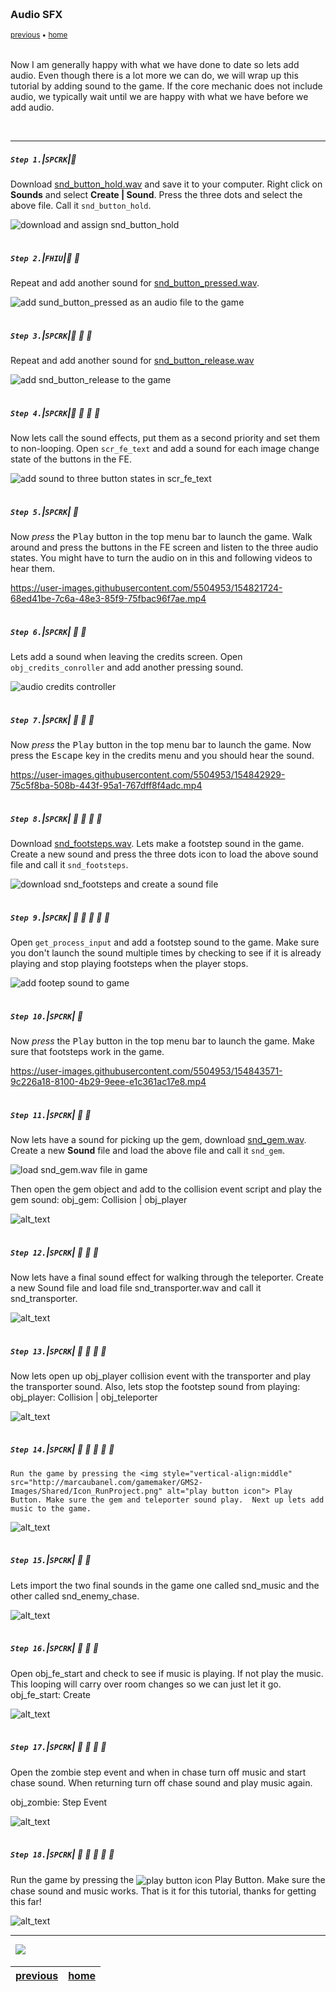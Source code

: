 <img src="https://via.placeholder.com/1000x4/45D7CA/45D7CA" alt="drawing" height="4px"/>

### Audio SFX

<sub>[previous](../front-end/README.md#user-content-front-end) • [home](../README.md#user-content-gms2-ue4-space-rocks) </sub>

<img src="https://via.placeholder.com/1000x4/45D7CA/45D7CA" alt="drawing" height="4px"/>

Now I am generally happy with what we have done to date so lets add audio.  Even though there is a lot more we can do, we will wrap up this tutorial by adding sound to the game. If the core mechanic does not include audio, we typically wait until we are happy with what we have before we add audio. 

<br>

---


##### `Step 1.`\|`SPCRK`|:small_blue_diamond:

Download [snd_button_hold.wav](images/snd_button_hold.wav) and save it to your computer. Right click on **Sounds** and select **Create | Sound**.  Press the three dots and select the above file. Call it `snd_button_hold`.

![download and assign snd_button_hold](images/sndButtonHold.png)

<img src="https://via.placeholder.com/500x2/45D7CA/45D7CA" alt="drawing" height="2px" alt = ""/>

##### `Step 2.`\|`FHIU`|:small_blue_diamond: :small_blue_diamond: 

Repeat and add another sound for [snd_button_pressed.wav](images/snd_button_pressed.wav).

![add sund_button_pressed as an audio file to the game](images/sndButtonPressed.png)

<img src="https://via.placeholder.com/500x2/45D7CA/45D7CA" alt="drawing" height="2px" alt = ""/>

##### `Step 3.`\|`SPCRK`|:small_blue_diamond: :small_blue_diamond: :small_blue_diamond:

Repeat and add another sound for [snd_button_release.wav](images/snd_button_release.wav)

![add snd_button_release to the game](images/sndButtonRelease.png)

<img src="https://via.placeholder.com/500x2/45D7CA/45D7CA" alt="drawing" height="2px" alt = ""/>

##### `Step 4.`\|`SPCRK`|:small_blue_diamond: :small_blue_diamond: :small_blue_diamond: :small_blue_diamond:

Now lets call the sound effects, put them as a second priority and set them to non-looping.  Open `scr_fe_text` and add a sound for each image change state of the buttons in the FE.


![add sound to three button states in scr_fe_text](images/buttonSnd.png)

<img src="https://via.placeholder.com/500x2/45D7CA/45D7CA" alt="drawing" height="2px" alt = ""/>

##### `Step 5.`\|`SPCRK`| :small_orange_diamond:

Now *press* the <kbd>Play</kbd> button in the top menu bar to launch the game. Walk around and press the buttons in the FE screen and listen to the three audio states. You might have to turn the audio on in this and following videos to hear them.

https://user-images.githubusercontent.com/5504953/154821724-68ed41be-7c6a-48e3-85f9-75fbac96f7ae.mp4

<img src="https://via.placeholder.com/500x2/45D7CA/45D7CA" alt="drawing" height="2px" alt = ""/>

##### `Step 6.`\|`SPCRK`| :small_orange_diamond: :small_blue_diamond:

Lets add a sound when leaving the credits screen.  Open `obj_credits_conroller` and add another pressing sound.

![audio credits controller](images/audioCreditsController.png)

<img src="https://via.placeholder.com/500x2/45D7CA/45D7CA" alt="drawing" height="2px" alt = ""/>

##### `Step 7.`\|`SPCRK`| :small_orange_diamond: :small_blue_diamond: :small_blue_diamond:

Now *press* the <kbd>Play</kbd> button in the top menu bar to launch the game. Now press the <kbd>Escape</kbd> key in the credits menu and you should hear the sound.

https://user-images.githubusercontent.com/5504953/154842929-75c5f8ba-508b-443f-95a1-767dff8f4adc.mp4

<img src="https://via.placeholder.com/500x2/45D7CA/45D7CA" alt="drawing" height="2px" alt = ""/>

##### `Step 8.`\|`SPCRK`| :small_orange_diamond: :small_blue_diamond: :small_blue_diamond: :small_blue_diamond:

Download [snd_footsteps.wav](images/snd_footsteps.wav). Lets make a footstep sound in the game. Create a new sound and press the three dots icon to load the above sound file and call it `snd_footsteps`. 

![download snd_footsteps and create a sound file](images/sndFootstep.png)


<img src="https://via.placeholder.com/500x2/45D7CA/45D7CA" alt="drawing" height="2px" alt = ""/>

##### `Step 9.`\|`SPCRK`| :small_orange_diamond: :small_blue_diamond: :small_blue_diamond: :small_blue_diamond: :small_blue_diamond:

Open `get_process_input` and add a footstep sound to the game.  Make sure you don't launch the sound multiple times by checking to see if it is already playing and stop playing footsteps when the player stops.

![add footep sound to game](images/footstepScript.png)


<img src="https://via.placeholder.com/500x2/45D7CA/45D7CA" alt="drawing" height="2px" alt = ""/>

##### `Step 10.`\|`SPCRK`| :large_blue_diamond:

Now *press* the <kbd>Play</kbd> button in the top menu bar to launch the game. Make sure that footsteps work in the game.

https://user-images.githubusercontent.com/5504953/154843571-9c226a18-8100-4b29-9eee-e1c361ac17e8.mp4

<img src="https://via.placeholder.com/500x2/45D7CA/45D7CA" alt="drawing" height="2px" alt = ""/>

##### `Step 11.`\|`SPCRK`| :large_blue_diamond: :small_blue_diamond: 

Now lets have a sound for picking up the gem, download [snd_gem.wav](images/snd_gem.wav). Create a new **Sound** file and load the above file and call it `snd_gem`.

![load snd_gem.wav file in game](images/.png)

Then open the gem object and add to the collision event script and play the gem sound:
	obj_gem: Collision | obj_player

![alt_text](images/.png)

<img src="https://via.placeholder.com/500x2/45D7CA/45D7CA" alt="drawing" height="2px" alt = ""/>


##### `Step 12.`\|`SPCRK`| :large_blue_diamond: :small_blue_diamond: :small_blue_diamond: 

Now lets have a final sound effect for walking through the teleporter. Create a new Sound file and load file snd_transporter.wav and call it snd_transporter.

![alt_text](images/.png)

<img src="https://via.placeholder.com/500x2/45D7CA/45D7CA" alt="drawing" height="2px" alt = ""/>

##### `Step 13.`\|`SPCRK`| :large_blue_diamond: :small_blue_diamond: :small_blue_diamond:  :small_blue_diamond: 

Now lets open up obj_player collision event with the transporter and play the transporter sound.  Also, lets stop the footstep sound from playing:
		obj_player: Collision | obj_teleporter

![alt_text](images/.png)

<img src="https://via.placeholder.com/500x2/45D7CA/45D7CA" alt="drawing" height="2px" alt = ""/>

##### `Step 14.`\|`SPCRK`| :large_blue_diamond: :small_blue_diamond: :small_blue_diamond: :small_blue_diamond:  :small_blue_diamond: 

	Run the game by pressing the <img style="vertical-align:middle" src="http://marcaubanel.com/gamemaker/GMS2-Images/Shared/Icon_RunProject.png" alt="play button icon"> Play Button. Make sure the gem and teleporter sound play.  Next up lets add music to the game.

![alt_text](images/.png)

<img src="https://via.placeholder.com/500x2/45D7CA/45D7CA" alt="drawing" height="2px" alt = ""/>

##### `Step 15.`\|`SPCRK`| :large_blue_diamond: :small_orange_diamond: 

Lets import the two final sounds in the game one called snd_music and the other called snd_enemy_chase.

![alt_text](images/.png)

<img src="https://via.placeholder.com/500x2/45D7CA/45D7CA" alt="drawing" height="2px" alt = ""/>

##### `Step 16.`\|`SPCRK`| :large_blue_diamond: :small_orange_diamond:   :small_blue_diamond: 

Open obj_fe_start and check to see if music is playing.  If not play the music.  This looping will carry over room changes so we can just let it go.
		obj_fe_start: Create

![alt_text](images/.png)

<img src="https://via.placeholder.com/500x2/45D7CA/45D7CA" alt="drawing" height="2px" alt = ""/>

##### `Step 17.`\|`SPCRK`| :large_blue_diamond: :small_orange_diamond: :small_blue_diamond: :small_blue_diamond:

Open the zombie step event and when in chase turn off music and start chase sound.  When returning turn off chase sound and play music again.  

obj_zombie: Step Event

![alt_text](images/.png)

<img src="https://via.placeholder.com/500x2/45D7CA/45D7CA" alt="drawing" height="2px" alt = ""/>

##### `Step 18.`\|`SPCRK`| :large_blue_diamond: :small_orange_diamond: :small_blue_diamond: :small_blue_diamond: :small_blue_diamond:

Run the game by pressing the <img style="vertical-align:middle" src="http://marcaubanel.com/gamemaker/GMS2-Images/Shared/Icon_RunProject.png" alt="play button icon"> Play Button. Make sure the chase sound and music works.  That is it for this tutorial, thanks for getting this far!

![alt_text](images/.png)

___


<img src="https://via.placeholder.com/1000x4/dba81a/dba81a" alt="drawing" height="4px" alt = ""/>

<img src="https://via.placeholder.com/1000x100/45D7CA/000000/?text=Next Up - That's All Folks!">

<img src="https://via.placeholder.com/1000x4/dba81a/dba81a" alt="drawing" height="4px" alt = ""/>

| [previous](../front-end/README.md#user-content-front-end)| [home](../README.md#user-content-gms2-ue4-space-rocks) | 
|---|---|
